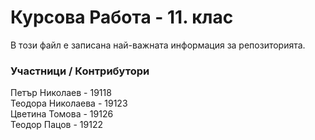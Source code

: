 # Курсова Работа - 11. клас

В този файл е записана най-важната информация за репозиторията.

### Участници / Контрибутори
Петър Николаев - 19118 <br/>
Теодора Николаева - 19123 <br/>
Цветина Томова - 19126 <br/>
Теодор Пацов - 19122